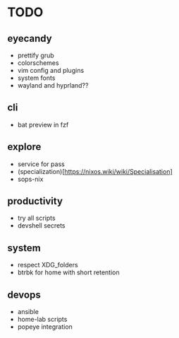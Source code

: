 # TODO

## eyecandy
- prettify grub
- colorschemes
- vim config and plugins
- system fonts
- wayland and hyprland??

## cli
- bat preview in fzf

## explore
- service for pass
- (specialization)[https://nixos.wiki/wiki/Specialisation]
- sops-nix

## productivity
- try all scripts
- devshell secrets

## system
- respect XDG_folders
- btrbk for home with short retention

## devops
- ansible
- home-lab scripts
- popeye integration
